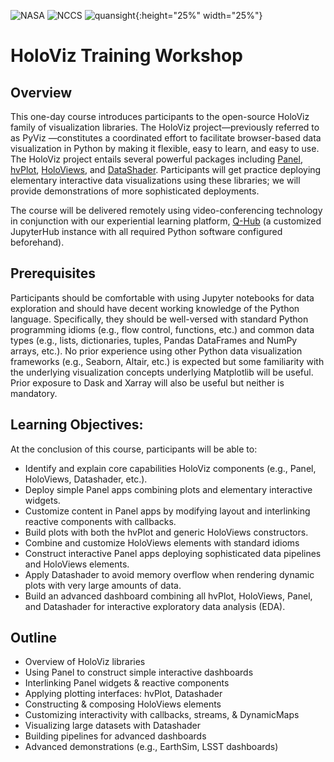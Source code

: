 
![NASA](http://www.nasa.gov/sites/all/themes/custom/nasatwo/images/nasa-logo.svg) ![NCCS](https://www.nccs.nasa.gov/sites/default/files/NCCS_Logo_0.png) ![quansight](https://scontent-iad3-1.xx.fbcdn.net/v/t1.0-9/129390617_679875916029707_4310716815556376327_o.png?_nc_cat=101&ccb=1-3&_nc_sid=973b4a&_nc_ohc=Xcv4JyCuLGwAX99Rvac&_nc_oc=AQkgnVsMESu8URGvP5QqT_cJwB7mTBoZBucrPs2KGzCPYdQvR5XdDXytzRhqFdCVu8U&_nc_ht=scontent-iad3-1.xx&oh=bd9e7286c3a4f593d667b8f34a68eaa0&oe=60693A2F){:height="25%" width="25%"}

# HoloViz Training Workshop

## Overview

This one-day course introduces participants to the open-source HoloViz family of
visualization libraries. The HoloViz project—previously referred to as PyViz —constitutes
a coordinated effort to facilitate browser-based data visualization in Python by making it
flexible, easy to learn, and easy to use. The HoloViz project entails several powerful
packages including [Panel](https://panel.holoviz.org/), [hvPlot](https://hvplot.holoviz.org/), 
[HoloViews](http://holoviews.org/), and [DataShader](https://datashader.org/). 
Participants will get practice deploying elementary interactive data visualizations using these libraries; we will
provide demonstrations of more sophisticated deployments.

The course will be delivered remotely using video-conferencing technology in conjunction
with our experiential learning platform, [Q-Hub](https://www.quansight.com/post/announcing-qhub)
 (a customized JupyterHub instance with all required Python software configured beforehand).

## Prerequisites

Participants should be comfortable with using Jupyter notebooks for data exploration and
should have decent working knowledge of the Python language. Specifically, they should
be well-versed with standard Python programming idioms (e.g., flow control, functions,
etc.) and common data types (e.g., lists, dictionaries, tuples, Pandas DataFrames and
NumPy arrays, etc.). No prior experience using other Python data visualization
frameworks (e.g., Seaborn, Altair, etc.) is expected but some familiarity with the
underlying visualization concepts underlying Matplotlib will be useful. Prior exposure to
Dask and Xarray will also be useful but neither is mandatory.

## Learning Objectives:

At the conclusion of this course, participants will be able to:
- Identify and explain core capabilities HoloViz components (e.g., Panel, HoloViews, Datashader, etc.).
- Deploy simple Panel apps combining plots and elementary interactive widgets.
- Customize content in Panel apps by modifying layout and interlinking reactive components with callbacks.
- Build plots with both the hvPlot and generic HoloViews constructors.
- Combine and customize HoloViews elements with standard idioms
- Construct interactive Panel apps deploying sophisticated data pipelines and HoloViews elements.
- Apply Datashader to avoid memory overflow when rendering dynamic plots with very large amounts of data.
- Build an advanced dashboard combining all hvPlot, HoloViews, Panel, and Datashader for interactive exploratory data analysis (EDA).

## Outline

- Overview of HoloViz libraries
- Using Panel to construct simple interactive dashboards
- Interlinking Panel widgets & reactive components
- Applying plotting interfaces: hvPlot, Datashader
- Constructing & composing HoloViews elements
- Customizing interactivity with callbacks, streams, & DynamicMaps
- Visualizing large datasets with Datashader
- Building pipelines for advanced dashboards
- Advanced demonstrations (e.g., EarthSim, LSST dashboards)

<!---

### [Installing the Anaconda Python Distribution](#)
It is not required to have a Python distribution installed on your local machine.
However, we believe that it is important to have one in order to write and run your own Python
applications. We recommend that you install
the Anaconda Python distribution by following the instructions at: [Anconda installation Guide](https://docs.continuum.io/anaconda/install/)

### [Installing Git](#)
To install Git on your local machine, follow the installation instructions: [Getting Started - Installing Git](https://git-scm.com/book/en/v2/Getting-Started-Installing-Git)


To fully follow all the topics below, you need to have a **gmail** account in order to access Google Colaboratory. Each course will be taught through the Google cloud based Jupyter notebook.


### <span style="color: red">Array Manipulation and Visualization Tools</span>

| Lecture Topic | Interactive Link | 
|:---|:---|
| **Introduction to Numpy** | [![Open In Colab](https://colab.research.google.com/assets/colab-badge.svg)](https://colab.research.google.com/github/astg606/py_materials/blob/master/numpy/introduction_numpy_new.ipynb) |
| **Introduction to Pandas** | |
| **Interactive Data Visualization with HoloViews**  |  | 
| **Manipulating Geolocated Data with Xarray**  |  | 
| **Feedback**  | <a href="https://www.surveymonkey.com/r/BW29DG6"> Evaluation Survey </a> | 



| **Introduction to Pandas** | ![Open In Colab](https://colab.research.google.com/assets/colab-badge.svg)](https://colab.research.google.com/github/astg606/py_materials/blob/master/pandas/introduction_pandas.ipynb) |
| **Interactive Data Visualization with HoloViews** | ![Open In Colab](https://colab.research.google.com/assets/colab-badge.svg)](https://colab.research.google.com/github/astg606/py_materials/blob/master/visualization/introduction_holoviews.ipynb) |
| **Manipulating Geolocated Data with Xarray** | ![Open In Colab](https://colab.research.google.com/assets/colab-badge.svg)](https://colab.research.google.com/github/astg606/py_materials/blob/master/xarray/introduction_xarray.ipynb) |
| 17:15-17:30 | **Feedback Session** |  |  |
| 17:15-17:30 | **Feedback Session** |  <a href="https://www.surveymonkey.com/r/PWQVXH5"> Evaluation Survey </a> | |
--->
